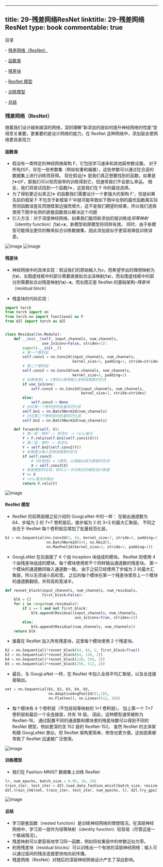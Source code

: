 
---
title: 29-残差网络ResNet
linktitle: 29-残差网络ResNet
type: book
commentable: true
---

目录

\- [残差网络（ResNet）](#残差网络resnet)

\- [函数类](#函数类)

\- [残差块](#残差块)

\- [ResNet 模型](#resnet模型)

\- [训练模型](#训练模型)

\- [总结](#总结)

### 残差网络（ResNet）

随着我们设计越来越深的网络，深刻理解“新添加的层如何提升神经网络的性能”变得至关重要。更重要的是设计网络的能力，在 ResNet 这种网络中，添加层会使网络更具表现力

#### 函数类

- 假设有一类特定的神经网络架构 F，它包括学习速率和其他超参数设置。 对于所有*f*∈F，存在一些参数集（例如权重和偏置），这些参数可以通过在合适的数据集上进行训练而获得。 现在假设*f*∗ 是我们真正想要找到的函数，如果是*f*∗∈F，那我们可以轻而易举的训练得到它，但通常我们不会那么幸运。 相反，我们将尝试找到一个函数*f*∗，这是我们在 F 中的最佳选择。
- 为了得到更近似真正*f*∗ 的函数我们需要设计一个更强大的架构 F'，但是如果先前的框架 F 不包含于新框架 F‘中就可能导致如下图中左侧的最优函数离实际预测函数误差反而随框架边强而增大，这不是我们期望的结果，所以我们选择使用下图中右侧的嵌套函数类以解决这个问题
- 引入方法：对于深度神经网络，如果我们能将新添加的层训练成*恒等映射*（identity function）_f_(**x**)=**x**，新模型和原模型将同样有效。 同时，由于新模型可能得出更优的解来拟合训练数据集，因此添加层似乎更容易降低训练误差。

<img src="https://assets.ng-tech.icu/book/DeepLearning-MuLi-Notes/imgs/29/29-01.png" alt="image" style="zoom: ;" />

<img src="https://assets.ng-tech.icu/book/DeepLearning-MuLi-Notes/imgs/29/29-02.png" alt="image" style="zoom: ;" />

#### 残差块

- 神经网络中的具体实现：假设我们的原始输入为*x*，而希望学出的理想映射为*f*(**x**)，左图虚线框中的部分需要直接拟合出该映射*f*(**x**)，而右图虚线框中的部分则需要拟合出残差映射*f*(**x**)−**x**。而右图正是 ResNet 的基础架构–_残差块_（residual block）

- 残差块的代码实现：

```python
import torch
from torch import nn
from torch.nn import functional as F
from d2l import torch as d2l


class Residual(nn.Module):
    def __init__(self, input_channels, num_channels,
                 use_1x1conv=False, strides=1):
        super().__init__()
        # 第一个卷积层
        self.conv1 = nn.Conv2d(input_channels, num_channels,
                               kernel_size=3, padding=1, stride=strides)
        # 第二个卷积层
        self.conv2 = nn.Conv2d(num_channels, num_channels,
                               kernel_size=3, padding=1)
        # 如果使用1 x 1卷积以使得输入变换成需要的形状
        if use_1x1conv:
            self.conv3 = nn.Conv2d(input_channels, num_channels,
                                   kernel_size=1, stride=strides)
        else:
            self.conv3 = None
        # 对应第一个卷积层的批量规范化层
        self.bn1 = nn.BatchNorm2d(num_channels)
        # 对应第二个卷积层的批量规范化层
        self.bn2 = nn.BatchNorm2d(num_channels)

    def forward(self, X):
        # 第一层：卷积 -> 规范化 -> relu激活
        Y = F.relu(self.bn1(self.conv1(X)))
        # 第二层：卷积 -> 规范化
        Y = self.bn2(self.conv2(Y))
        # 如果要让输入变换成需要的形状
        if self.conv3:
            # 对X使用1 x 1卷积，以使输出成为需要的形状
            X = self.conv3(X)
        # 嵌套模型的实现，即对上一次训练后的模型进行嵌套
        Y += X
        # relu激活并输出
        return F.relu(Y)
```

<img src="https://assets.ng-tech.icu/book/DeepLearning-MuLi-Notes/imgs/29/29-03.png" alt="image" style="zoom: ;" />

#### ResNet 模型

- ResNet 的前两层跟之前介绍的 GoogLeNet 中的一样： 在输出通道数为 64、步幅为 2 的 7×7 卷积层后，接步幅为 2 的 3×3 的最大汇聚层。 不同之处在于 ResNet 每个卷积层后增加了批量规范化层。

```python
b1 = nn.Sequential(nn.Conv2d(1, 64, kernel_size=7, stride=2, padding=3),
                   nn.BatchNorm2d(64), nn.ReLU(),
                   nn.MaxPool2d(kernel_size=3, stride=2, padding=1))
```

- GoogLeNet 在后面接了 4 个由 Inception 块组成的模块。 ResNet 则使用 4 个由残差块组成的模块，每个模块使用若干个同样输出通道数的残差块。 第一个模块的通道数同输入通道数一致。 由于之前已经使用了步幅为 2 的最大汇聚层，所以无须减小高和宽。 之后的每个模块在第一个残差块里将上一个模块的通道数翻倍，并将高和宽减半。

```python
def resnet_block(input_channels, num_channels, num_residuals,
                 first_block=False):
    blk = []
    for i in range(num_residuals):
        if i == 0 and not first_block:
            blk.append(Residual(input_channels, num_channels,
                                use_1x1conv=True, strides=2))
        else:
            blk.append(Residual(num_channels, num_channels))
    return blk
```

- 接着在 ResNet 加入所有残差块，这里每个模块使用 2 个残差块。

```python
b2 = nn.Sequential(*resnet_block(64, 64, 2, first_block=True))
b3 = nn.Sequential(*resnet_block(64, 128, 2))
b4 = nn.Sequential(*resnet_block(128, 256, 2))
b5 = nn.Sequential(*resnet_block(256, 512, 2))
```

- 最后，与 GoogLeNet 一样，在 ResNet 中加入全局平均汇聚层，以及全连接层输出。

```python
net = nn.Sequential(b1, b2, b3, b4, b5,
                    nn.AdaptiveAvgPool2d((1,1)),
                    nn.Flatten(), nn.Linear(512, 10))
```

- 每个模块有 4 个卷积层（不包括恒等映射的 1×1 卷积层）。 加上第一个 7×7 卷积层和最后一个全连接层，共有 18 层。 因此，这种模型通常被称为 ResNet-18。 通过配置不同的通道数和模块里的残差块数可以得到不同的 ResNet 模型，例如更深的含 152 层的 ResNet-152。 虽然 ResNet 的主体架构跟 GoogLeNet 类似，但 ResNet 架构更简单，修改也更方便。这些因素都导致了 ResNet 迅速被广泛使用。

<img src="https://assets.ng-tech.icu/book/DeepLearning-MuLi-Notes/imgs/29/29-04.png" alt="image" style="zoom: ;" />

#### 训练模型

- 我们在 Fashion-MNIST 数据集上训练 ResNet

```python
lr, num_epochs, batch_size = 0.05, 10, 256
train_iter, test_iter = d2l.load_data_fashion_mnist(batch_size, resize=96)
d2l.train_ch6(net, train_iter, test_iter, num_epochs, lr, d2l.try_gpu())
```

<img src="https://assets.ng-tech.icu/book/DeepLearning-MuLi-Notes/imgs/29/29-05.png" alt="image" style="zoom: ;" />

#### 总结

- 学习嵌套函数（nested function）是训练神经网络的理想情况。在深层神经网络中，学习另一层作为恒等映射（identity function）较容易（尽管这是一个极端情况）。
- 残差映射可以更容易地学习同一函数，例如将权重层中的参数近似为零。
- 利用残差块（residual blocks）可以训练出一个有效的深层神经网络：输入可以通过层间的残余连接更快地向前传播。
- 残差网络（ResNet）对随后的深层神经网络设计产生了深远影响。

    